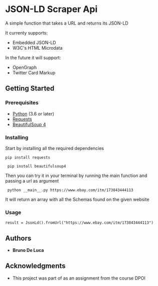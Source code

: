 # JSON-LD Scraper Api

A simple function that takes a URL and returns its JSON-LD

It currenty supports:

- Embedded JSON-LD
- W3C's HTML Microdata

In the future it will support:
- OpenGraph
- Twitter Card Markup

## Getting Started

### Prerequisites

- [Python](https://www.python.org/) (3.6 or later)
- [Requests](https://requests.readthedocs.io/en/master/)
- [BeautifulSoup 4](https://www.crummy.com/software/BeautifulSoup/bs4/doc/)

### Installing

Start by installing all the required dependencies

```
pip install requests
```

```
 pip install beautifulsoup4
```

Then you can try it in your terminal by running the main function and passing a url as argument

```
 python __main__.py https://www.ebay.com/itm/173843444113
```

It will return an array with all the Schemas found on the given website

### Usage

```
result = JsonLd().fromUrl("https://www.ebay.com/itm/173843444113")
```

## Authors

* **Bruno De Luca**

## Acknowledgments

* This project was part of as an assignment from the course DPOI
